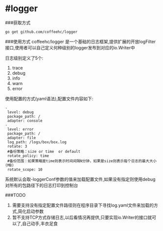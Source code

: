 #logger
======

###获取方式
```
go get github.com/coffeehc/logger
```

###使用方式
coffeehc/logger 是一个基础的日志框架,提供扩展的开放logFilter接口,使用者可以自己定义何种级别的logger发布到对应的io.Writer中

日志级别定义了5个:

1.	trace
2.	debug
3.	info
4.	warn
5.	error


使用配置的方式(yaml语法),配置文件内容如下:
```
-
 level: debug
 package_path: /
 adapter: console
-
 level: error
 package_path: /
 adapter: file
 log_path: /logs/box/box.log
 rotate: 3
 #备份策略：size or time  or default
 rotate_policy: time
 #备份范围：如果策略是time则表示时间间隔N分钟，如果是size则表示每个日志的最大大小(MB)
 rotate_scope: 10

```
系统默认会取-loggerConf参数的值来加载配置文件,如果没有指定则使用debug对所有的包路径下的日志打印到控制台

###TODO
1. 需要支持没有指定配置文件路径则在程序目录下寻找log.yaml文件来加载的方式,简化启动参数
2. 暂不支持TCP方式存储日志,以后看情况再提供,只要实现io.Writer的接口就可以了,自己动手,丰衣足食